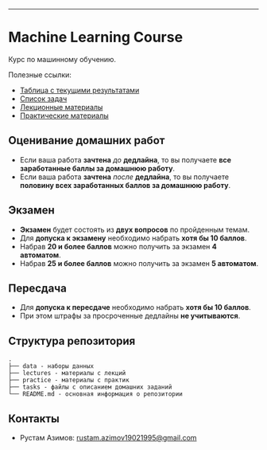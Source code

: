 ---
# Machine Learning Course

Курс по машинному обучению.

Полезные ссылки:
- [Таблица с текущими результатами](https://docs.google.com/spreadsheets/d/1sxmeJT091JlLFIUdju8jdfMdHwCSgZFwemR48W8yTlA/edit?usp=sharing)
- [Список задач](https://github.com/rustam-azimov/ml-course/tree/main/tasks)
- [Лекционные материалы](https://github.com/rustam-azimov/ml-course/tree/main/lectures)
- [Практические материалы](https://github.com/rustam-azimov/ml-course/tree/main/practice)

## Оценивание домашних работ

- Если ваша работа **зачтена** _до_ **дедлайна**, то вы получаете **все заработанные баллы за домашнюю работу**.
- Если ваша работа **зачтена** _после_ **дедлайна**, то вы получаете **половину всех заработанных баллов за домашнюю работу**.

## Экзамен

- **Экзамен** будет состоять из **двух вопросов** по пройденным темам.
- Для **допуска к экзамену** необходимо набрать **хотя бы 10 баллов**.
- Набрав **20 и более баллов** можно получить за экзамен **4 автоматом**.
- Набрав **25 и более баллов** можно получить за экзамен **5 автоматом**.

## Пересдача

- Для **допуска к пересдаче** необходимо набрать **хотя бы 10 баллов**.
- При этом штрафы за просроченные дедлайны **не учитываются**.

## Структура репозитория

```text
.
├── data - наборы данных
├── lectures - материалы с лекций
├── practice - материалы с практик
├── tasks - файлы с описанием домашних заданий
└── README.md - основная информация о репозитории
```

## Контакты

- Рустам Азимов: rustam.azimov19021995@gmail.com
